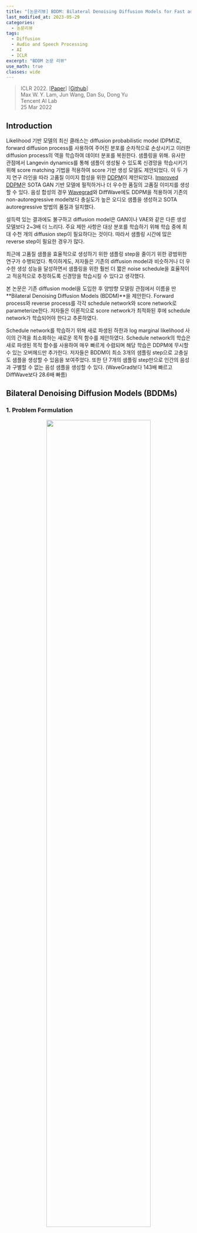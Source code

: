```yaml
---
title: "[논문리뷰] BDDM: Bilateral Denoising Diffusion Models for Fast and High-Quality Speech Synthesis"
last_modified_at: 2023-05-29
categories:
  - 논문리뷰
tags:
  - Diffusion
  - Audio and Speech Processing
  - AI
  - ICLR
excerpt: "BDDM 논문 리뷰"
use_math: true
classes: wide
---
```


> ICLR 2022. [[Paper](https://arxiv.org/abs/2203.13508)] [[Github](https://github.com/tencent-ailab/bddm)]  
> Max W. Y. Lam, Jun Wang, Dan Su, Dong Yu  
> Tencent AI Lab  
> 25 Mar 2022  

## Introduction
Likelihood 기반 모델의 최신 클래스는 diffusion probabilistic model (DPM)로, forward diffusion process를 사용하여 주어진 분포를 순차적으로 손상시키고 이러한 diffusion process의 역을 학습하여 데이터 분포를 복원한다. 샘플링을 위해. 유사한 관점에서 Langevin dynamics를 통해 샘플이 생성될 수 있도록 신경망을 학습시키기 위해 score matching 기법을 적용하여 score 기반 생성 모델도 제안되었다. 이 두 가지 연구 라인을 따라 고품질 이미지 합성을 위한 [DDPM](https://kimjy99.github.io/논문리뷰/ddpm)이 제안되었다. [Improved DDPM](https://kimjy99.github.io/논문리뷰/iddpm)은 SOTA GAN 기반 모델에 필적하거나 더 우수한 품질의 고품질 이미지를 생성할 수 있다. 음성 합성의 경우 [Wavegrad](https://kimjy99.github.io/논문리뷰/wavegrad)와 DiffWave에도 DDPM을 적용하여 기존의 non-autoregressive model보다 충실도가 높은 오디오 샘플을 생성하고 SOTA autoregressive 방법의 품질과 일치했다.

설득력 있는 결과에도 불구하고 diffusion model은 GAN이나 VAE와 같은 다른 생성 모델보다 2~3배 더 느리다. 주요 제한 사항은 대상 분포를 학습하기 위해 학습 중에 최대 수천 개의 diffusion step이 필요하다는 것이다. 따라서 샘플링 시간에 많은 reverse step이 필요한 경우가 많다. 

최근에 고품질 샘플을 효율적으로 생성하기 위한 샘플링 step을 줄이기 위한 광범위한 연구가 수행되었다. 특이하게도, 저자들은 기존의 diffusion model과 비슷하거나 더 우수한 생성 성능을 달성하면서 샘플링을 위한 훨씬 더 짧은 noise schedule을 효율적이고 적응적으로 추정하도록 신경망을 학습시킬 수 있다고 생각했다. 

본 논문은 기존 diffusion model을 도입한 후 양방향 모델링 관점에서 이름을 딴 **Bilateral Denoising Diffusion Models (BDDM)**을 제안한다. Forward process와 reverse process를 각각 schedule network와 score network로 parameterize한다. 저자들은 이론적으로 score network가 최적화된 후에 schedule network가 학습되어야 한다고 추론하였다. 

Schedule network를 학습하기 위해 새로 파생된 하한과 log marginal likelihood 사이의 간격을 최소화하는 새로운 목적 함수를 제안하였다. Schedule network의 학습은 새로 파생된 목적 함수를 사용하여 매우 빠르게 수렴되며 해당 학습은 DDPM에 무시할 수 있는 오버헤드만 추가한다. 저자들은 BDDM이 최소 3개의 샘플링 step으로 고충실도 샘플을 생성할 수 있음을 보여주었다. 또한 단 7개의 샘플링 step만으로 인간의 음성과 구별할 수 없는 음성 샘플을 생성할 수 있다. (WaveGrad보다 143배 빠르고 DiffWave보다 28.6배 빠름)

## Bilateral Denoising Diffusion Models (BDDMs)
### 1. Problem Formulation
<center><img src='{{"/assets/img/bddm/bddm-fig1.PNG" | relative_url}}' width="75%"></center>
<br>
Diffusion model을 사용한 빠른 샘플링을 위해 학습을 위한 noise schedule $\beta$보다 훨씬 짧은 샘플링을 위한 noise schedule $\hat{\beta}$을 사용한다. 위 그림에서 볼 수 있듯이 noise schedule에 해당하는 두 개의 개별 diffusion process인 $\beta$와 $\hat{\beta}$를 각각 정의한다. $\beta$로 parameterize된 upper diffusion process는 

$$
\begin{equation}
q_\beta (x_{1:T} \vert x_0) := \prod_{t=1}^T q_{\beta_t} (x_t \vert x_{t-1}) \\
q_{\beta_t} (x_t \vert x_{t-1}) := \mathcal{N} (\sqrt{1-  \beta_t} x_{t-1}, \beta_t I)
\end{equation}
$$

와 동일하지만 lower process는 훨씬 적은 diffusion step으로 정의된다.

$$
\begin{equation}
q_{\hat{\beta}} (\hat{x}_{1:N} \vert \hat{x}_0) = \prod_{n=1}^N q_{\hat{\beta}_n} (\hat{x}_n \vert \hat{x}_{n-1}) \quad (N \ll T)
\end{equation}
$$

$\beta$는 주어지지만 $\hat{\beta}$는 모른다. Reverse process $$p_\theta (\hat{x}_{n-1} \vert \hat{x}^n; \hat{\beta}_n)$$에 대한 $\hat{\beta}$를 찾아 $$\hat{x}_0$$가 $$\hat{x}_N$$에서 N개의 reverse step으로 효과적으로 복구될 수 있도록 하는 것이 목표다. 

### 2. Model Description
많은 이전 연구들이 단축된 linear 또는 Fibonacci noise schedule을 reverse process에 직접 적용했지만, 저자들은 이것이 최선이 아니라고 주장한다. 이론적으로 새로운 단축된 noise schedule에 의해 지정된 diffusion process는 score network $\theta$를 학습하는 데 사용되는 프로세스와 본질적으로 다르다. 따라서 $\theta$는 단축된 diffusion process를 되돌리기에 적합하다고 보장할 수 없다. 이 문제는 단축된 schedule $\hat{\beta}$와 score network $\theta$ 사이의 연결을 설정하기 위해, 즉 $\theta$에 따라 $\hat{\beta}$를 최적화하도록 새로운 모델링 관점에 동기를 부여했다.

시작점으로 $\lfloor N = T / \tau \rfloor$를 고려한다. 여기서 $1 \le \tau < T$는 더 짧은 diffusion process에서 두 연속 변수 사이의 각 diffusion step이 더 긴 diffusion process에서 $\tau$개의 diffusion step에 해당하도록 step 크기를 제어하는 hyperparameter이다. 다음과 같이 정의한다.

$$
\begin{aligned}
q_{\hat{\beta}_{n+1}} (\hat{x}_{n+1} \vert \hat{x}_n = x_t)
&:= q_\beta (x_{t + \tau} \vert x_t) \\
&= \mathcal{N} \bigg( \sqrt{\frac{\alpha_{t+\tau}^2}{\alpha_t^2}} x_t, \bigg( 1 - \frac{\alpha_{t+\tau}^2}{\alpha_t^2} \bigg) I \bigg)
\end{aligned}
$$

여기서 $x_t$는 두 개의 서로 다르게 인덱싱된 diffusion 시퀀스를 연결하기 위해 도입한 중간 diffusion 변수이다. 이 변수를 junctional variable라고 부르면, 학습 중에 $x_0$와 $\beta$가 주어지면 쉽게 생성할 수 있다. 

$$
\begin{equation}
x_t = \alpha_t x_0 + \sqrt{1 - \alpha_t^2} \epsilon_n
\end{equation}
$$

불행하게도, $x_0$이 주어지지 않을 때의 reverse process에 대해 junctional variable은 tractable하지 않다. 그러나 긴 $\beta$로 parameterize된 diffusion process에 대해 학습된 score network $\theta^\ast$에 의해 score를 사용하는 동안 schedule network $\phi$를 도입하여 그에 따라 짧은 noise schedule $\hat{\beta} (\phi)$를 최적화할 수 있다. 

### 3. Score Network
DDPM은 white noise $x_T \sim \mathcal{N}(0,I)$에서 reverse process를 시작하고 데이터 분포를 복구하기 위해 $T$ step을 수행한다.

$$
\begin{equation}
p_\theta (x_0) := \mathbb{E}_{\mathcal{N}(0,I)} [\mathbb{E}_{p_\theta (x_{1:T-1} \vert x_T)} [p_\theta (x_0 \vert x_{1:T})]]
\end{equation}
$$

대조적으로 BDDM은 junctional variable $x_t$에서 시작하여 단 $n$개의 step으로 더 짧은 diffusion 확률 변수 시퀀스를 되돌린다.

$$
\begin{equation}
p_\theta (\hat{x}_0) := \mathbb{E}_{q_{\hat{\beta}} (\hat{x}_{n-1}; x_t, \epsilon_n)} [\mathbb{E}_{p_\theta (\hat{x}_{1:n-2} \vert \hat{x}_{n-1})} [p_\theta (x_0 \vert x_{1:n-1})]], \quad 2 \le n \le N
\end{equation}
$$

여기서 $$q_{\hat{\beta}} (\hat{x}_{n-1}; x_t, \epsilon_n)$$는 posterior에 대한 re-parameterization으로 정의된다.

$$
\begin{aligned}
q_{\hat{\beta}} (\hat{x}_{n-1}; x_t, \epsilon_n)
&:= q_{\hat{\beta}} \bigg( \hat{x}_{n-1} \vert \hat{x}_n = x_t, \hat{x}_0 = \frac{x_t - \sqrt{1 - \hat{\alpha}_n^2} \epsilon_n}{\hat{\alpha}_n} \bigg) \\
&= \mathcal{N} \bigg( \frac{1}{\sqrt{1 - \hat{\beta}_n}} x_t - \frac{\hat{\beta}_n}{\sqrt{(1 - \hat{\beta}_n)(1 - \hat{\alpha}_n^2)}} \epsilon_n, \frac{1 - \hat{\alpha}_{n-1}^2}{1 - \hat{\alpha}_n^2} \hat{\beta}_n I \bigg)
\end{aligned}
$$

$$
\begin{equation}
\hat{\alpha}_n = \prod_{i=1}^n \sqrt{1 - \hat{\beta}_i}, \quad x_t = \alpha_t x_0 + \sqrt{1 - \alpha_t^2} \epsilon_n
\end{equation}
$$

여기서 $x_t$는 근사 인덱스 $$t \sim \mathcal{U}\{(n − 1) \tau, \cdots, n \tau − 1, n \tau\}$$가 주어졌을 때 $x_t$를 $\hat{x}_n$에 매핑하는 junctional variable이다. 

#### Training objective for score network
위의 정의를 통해 log marginal likelihood에 대한 새로운 형태의 하한은 다음과 같이 유도될 수 있다.

$$
\begin{aligned}
\log p_\theta (\hat{x}_0) \ge \mathcal{F}_\textrm{score}^{(n)} (\theta) &:= − \mathcal{L}_\textrm{score}^{(n)} (\theta) − \mathcal{R}_\theta (\hat{x}_0, x_t) \\
\mathcal{L}_\textrm{score}^{(n)} (\theta) &:= D_\textrm{KL} (p_\theta (\hat{x}_{n-1} \vert \hat{x}_n = x_t) \| q_{\hat{\beta}} (\hat{x}_{n-1}; x_t, \epsilon_n)) \\
\mathcal{R}_\theta (\hat{x}_0, x_t) &:= - \mathbb{E}_{p_\theta (\hat{x}_1 \vert \hat{x}_n = x_t)} [\log p_\theta (\hat{x}_0 \vert \hat{x}_1)]
\end{aligned}
$$

Junctional variable $x_t$를 통해 목적 함수 $$\mathcal{L}_\textrm{ddpm}^{(t)} (\theta), \forall t \in \{1, \cdots, T\}$$를 최적화하는 해 $\theta^\ast$가 $$\mathcal{L}_\textrm{score}^{(n)} (\theta), \forall n \in \{2, \cdots, N\}$$을 최적화하는 해이기도 하다. 따라서 score network $\theta$가  $$\mathcal{L}_\textrm{ddpm}^{(t)} (\theta)$$로 학습되고 $$\hat{x}_{N:0}$$에 대한 짧은 diffusion process를 되돌리기 위해 재사용될 수 있다. 새로 도출된 하한은 기존 score network와 동일한 목적 함수로 결과가 나왔지만 처음으로 score network $\theta$와 $$\hat{x}_{N:0}$$ 사이의 연결을 설정한다. 

### 4. Schedule Network
BDDM에서는 $\hat{\beta}_n$을 

$$
\begin{equation}
\hat{\beta}_n (\phi) = f_\phi (x_t; \hat{\beta}_{n+1})
\end{equation}
$$

로 다시 parameterize하여 forward process에 schedule network를 도입한다. Re-parameterization을 통해 noise schedule의 task, 즉 $\hat{\beta}$ 검색은 이제 데이터 종속 분산을 추정하는 schedule network $f_\phi$를 학습하는 것으로 재구성될 수 있다. Schedule network는 현재 noisy한 샘플 $x_t$를 기반으로 $$\hat{\beta}_n$$을 예측하는 방법을 학습한다. Diffusion step 정보를 반영하는 $$\hat{\beta}_{n+1}$$, $t$, $n$ 외에도 $x_t$는 inference 시에 reverse 방향에서의 noise schedule에 필수적이다.

구체적으로, ancestral step 정보 ($$\hat{\beta}_{n+1}$$)를 채택하여 현재 step에 대한 상한값을 도출하는 한편 schedule network는 현재 $x_t$를 입력으로만 남겨 ancestral step에 대한 noise scale의 상대적인 변화를 예측한다.

먼저, $$\hat{\beta}_n$$의 상한값은 다음과 같다.

$$
\begin{equation}
0 < \hat{\beta}_n < \min \bigg\{ 1 - \frac{\hat{\alpha}_{n+1}^2}{1 - \hat{\beta}_{n+1}}, \hat{\beta}_{n+1} \bigg\}
\end{equation}
$$

그런 다음 신경망 $\sigma_\phi : \mathbb{R}^D \mapsto (0,1)$에 의해 추정된 비율로 상한선을 곱하여 다음을 정의한다.

$$
\begin{equation}
f_\phi (x_t; \hat{\beta}_{n+1}) := \min \bigg\{ 1 - \frac{\hat{\alpha}_{n+1}^2}{1 - \hat{\beta}_{n+1}}, \hat{\beta}_{n+1} \bigg\} \sigma_\phi (x_t)
\end{equation}
$$

여기서 파라미터 $\phi$는 현재 $x_t$에서 두 개의 연속 noise scale ($$\hat{\beta}_n$$과 $$\hat{\beta}_{n+1}$$) 사이의 비율을 추정하기 위해 학습된다.

마지막으로 noise schedule을 위한 inference 시에 최대 reverse step ($N$)과 두 개의 hyperparameter $(\hat{\alpha}_N, \hat{\beta}_N)$에서 시작하여 noise scale $$\hat{\beta}_n (\phi) = f_\phi (\hat{x}_n; \hat{\beta}_{n+1})$$으로 예측하고, 누적하여 곱

$$
\begin{equation}
\hat{\alpha}_n = \frac{\hat{\alpha}_{n+1}}{\sqrt{1 - \hat{\beta}_{n+1}}}
\end{equation}
$$

를 업데이트한다. 

## Algorithms: Training, Noise Scheduling, and Sampling
<center><img src='{{"/assets/img/bddm/bddm-algo.PNG" | relative_url}}' width="90%"></center>

## Experiments
### 1. Sampling quality in objective and subjective metrics
다음은 BDDM을 SOTA vocoder와 비교한 표이다.  

<center><img src='{{"/assets/img/bddm/bddm-table1.PNG" | relative_url}}' width="70%"></center>
<br>
다음은 동일한 score network와 동일한 step 수로 BDDM을 샘플링 가속화 방법들과 비교한 것이다.

<center><img src='{{"/assets/img/bddm/bddm-table2.PNG" | relative_url}}' width="75%"></center>

### 2. Ablation study and analysis
BDDM의 주요 이점은 $\phi$를 학습하기 위해 새로 파생된 목적 함수 $$\mathcal{L}_\textrm{step}^{(n)}$$에 있다. 저자들은 이에 대한 더 나은 이유를 찾기 위해 제안된 loss를 표준 negative ELBO로 대체하는 ablation study를 수행했다.

<center><img src='{{"/assets/img/bddm/bddm-fig2.PNG" | relative_url}}' width="45%"></center>
<br>
위 그래프는 학습 loss가 다른 네트워크 출력을 plot한 것이다. $$\mathcal{L}_\textrm{elbo}^{(n)}$$를 사용하여 $\phi$를 학습할 때 네트워크 출력이 여러 학습 step 내에서 빠르게 0으로 붕괴되는 것으로 나타났다. 반면 $$\mathcal{L}_\textrm{elbo}^{(n)}$$로 학습된 네트워크는 변동하는 출력을 생성했다. 변동은 네트워크가 $t$에 종속된 noise scale을 적절하게 예측한다는 것을 보여주는 바람직한 속성이다. $t$는 균일한 분포에서 가져온 임의의 timestep이기 때문이다.

저자들은 $\hat{\beta} = \beta$로 설정하고 최적화된 $\theta^\ast$를 동일하게 사용하여

$$
\begin{equation}
\mathcal{F}_\textrm{bddm}^{(t)} := \mathcal{F}_\textrm{score}^{(t)} + \mathcal{L}_\textrm{step}^{(t)} \ge \mathcal{F}_\textrm{elbo}^{(t)}
\end{equation}
$$

가 $t \in [20, 180]$에서 각각의 값을 갖는지 경험적으로 검증했다. 

<center><img src='{{"/assets/img/bddm/bddm-fig3.PNG" | relative_url}}' width="45%"></center>
<br>
각 값은 위 그래프와 같다 (95% 신뢰 구간). 그래프는 본 논문이 제안한 경계 $$\mathcal{F}_\textrm{bddm}^{(t)}$$이 항상 모든 $t$에서 표준 경계보다 더 엄격한 하한임을 보여준다. 더욱이 $$\mathcal{F}_\textrm{bddm}^{(t)}$$가 $t \le 50$에 대해 상대적으로 훨씬 더 낮은 분산으로 낮은 값을 얻었음을 알 수 있다. 여기서 $$\mathcal{F}_\textrm{elbo}^{(t)}$$는 변동성이 매우 컸다. 이것은 $$\mathcal{F}_\textrm{bddm}^{(t)}$$이 어려운 학습 부분, 즉 score가 $t \rightarrow 0$으로 추정하기 더 어려워질 때 더 잘 해결한다는 것을 의미한다.

